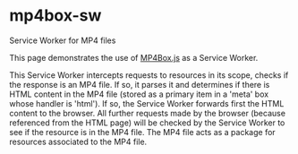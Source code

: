 # mp4box-sw
Service Worker for MP4 files

This page demonstrates the use of [MP4Box.js](https://github.com/gpac/mp4box.js) as a Service Worker.

This Service Worker intercepts requests to resources in its scope, checks if the response is an MP4 file. If so, it parses it and determines if there is HTML content in the MP4 file (stored as a primary item in a 'meta' box whose handler is 'html'). If so, the Service Worker forwards first the HTML content to the browser. All further requests made by the browser (because referenced from the HTML page) will be checked by the Service Worker to see if the resource is in the MP4 file. The MP4 file acts as a package for resources associated to the MP4 file.

